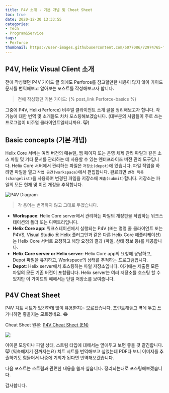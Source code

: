 ```yaml
---
title: P4V 소개 - 기본 개념 및 Cheat Sheet
toc: true
date: 2020-12-30 13:33:55
categories:
- Tech
- Program&Service
tags:
- Perforce
thumbnail: https://user-images.githubusercontent.com/5077086/72974765-f17c2580-3e12-11ea-8812-98dfb5840866.png
---
```


## P4V, Helix Visual Client 소개

전에 작성했던 P4V 가이드 글 외에도 Perforce를 참고할만한 내용이 많지 않아 가이드 문서를 번역해보고 알아보는 포스트를 작성해보고자 합니다.

> 전에 작성했던 기본 가이드: {% post_link Perforce-basics %}

그중에 P4V, Helix(Perforce) 비주얼 클라이언트 소개 글을 정리해보고자 합니다.
각 기능에 대한 번역 및 소개들도 차차 포스팅해보겠습니다.
(대부분의 사람들이 주로 쓰는 프로그램이 비주얼 클라이언트일테니까요. 😸)

## Basic concepts (기본 개념)

<!-- The Helix Core server is an enterprise version management tool that you can use to manage source files and other documents, such as multiple revisions of a manual, web pages, or operating system administration files. The files managed by the Helix Core server reside in a depot. To work on files, you open the files and edit them in your workspace. When you’re done, you submit changed files to the depot using a changelist. The depot keeps track of all of the current and previous revisions of a file. -->

Helix Core 서버는 여러 버전의 매뉴얼, 웹 페이지 또는 운영 체제 관리 파일과 같은 소스 파일 및 기타 문서를 관리하는 데 사용할 수 있는 엔터프라이즈 버전 관리 도구입니다.
Helix Core 서버에서 관리하는 파일은 `저장소(depot)`에 있습니다.
파일 작업을 하려면 파일을 열고 `작업 공간(workspace)`에서 편집합니다.
완료되면 `변경 목록(changelist)`을 사용하여 변경된 파일을 저장소에 `제출(submit)`합니다.
저장소는 파일의 모든 현재 및 이전 개정을 추적합니다.

![P4V Diagram](https://www.perforce.com/manuals/p4v/Content/Resources/Images/p4v-diagram-1-v2.png)

<!-- - Workspace: folders or directories on your workstation where you work on revisions of files that are managed by the Helix Core server.
- Helix Core app: P4V (or another Helix Core application, like the command-line client or P4VS, the Helix Plugin for Visual Studio), running on your workstation, which makes requests from the Helix Core server and delivers the results of those requests (files, status information, and so on) to you.
- Helix Core server or Helix server: the program that responds to requests from Helix Core applications, maintains depot files, and tracks the state of workspaces.
- Depot: a file repository hosted by the Helix server. It contains all existing versions of all files ever submitted. The Helix server can host multiple depots, but the examples in this guide show a single depot. -->

> 각 용어는 번역하지 않고 그대로 두겠습니다.

- **Workspace**: Helix Core server에서 관리하는 파일의 개정판을 작업하는 워크스테이션의 폴더 또는 디렉토리입니다.
- **Helix Core app**: 워크스테이션에서 실행되는 P4V (또는 명령 줄 클라이언트 또는 P4VS, Visual Studio 용 Helix 플러그인과 같은 다른 Helix Core 애플리케이션)는 Helix Core 서버로 요청하고 해당 요청의 결과 (파일, 상태 정보 등)를 제공합니다.
- **Helix Core server or Helix server**: Helix Core app의 요청에 응답하고, Depot 파일을 유지하고, Workspace의 상태를 추적하는 프로그램입니다.
- **Depot**: Helix server에서 호스팅하는 파일 저장소입니다. 여기에는 제출된 모든 파일의 모든 기존 버전이 포함됩니다. Helix server는 여러 저장소를 호스팅 할 수 있지만 이 가이드의 예에서는 단일 저장소를 보여줍니다.

## P4V Cheat Sheet

P4V 치트 시트가 있긴한데 많이 유용한지는 모르겠습니다.
프린트해놓고 옆에 두고 쓰거나하면 좋을지는 모르겠네요. 😂

Cheat Sheet 원본: [P4V Cheat Sheet (EN)](https://www.perforce.com/sites/default/files/files/2017-10/perforce-helix-cheatsheet.pdf)

![](https://user-images.githubusercontent.com/5077086/103333204-6ee2f800-4ab0-11eb-8a53-9eef85846525.png)

아이콘 모양이나 파일 상태, 스트림 타입에 대해서는 옆에두고 보면 좋을 것 같긴합니다. 😸
(익숙해지기 전까지는요)
치트 시트를 번역해보고 싶었는데 PDF다 보니 이미지를 추출하기도 힘들어서 나중에 기회가 된다면 번역해보겠습니다.

다음 포스트는 스트림과 관련한 내용을 쓸까 싶습니다.
정리되는대로 포스팅해보겠습니다.

감사합니다.
